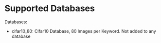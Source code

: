 # Supported Databases

Databases:
- cifar10_80: Cifar10 Database, 80 Images per Keyword. Not added to any database
